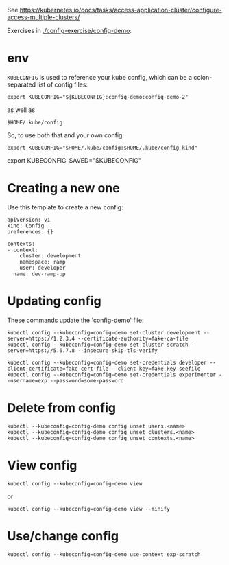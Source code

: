 
See https://kubernetes.io/docs/tasks/access-application-cluster/configure-access-multiple-clusters/

Exercises in [./config-exercise/config-demo](./config-exercise/config-demo):


# env
`KUBECONFIG` is used to reference your kube config, which can be a colon-separated list of config files:

```
export KUBECONFIG="${KUBECONFIG}:config-demo:config-demo-2"
```

as well as
```
$HOME/.kube/config
```

So, to use both that and your own config:
```
export KUBECONFIG="$HOME/.kube/config:$HOME/.kube/config-kind"
```

export KUBECONFIG_SAVED="$KUBECONFIG"

# Creating a new one

Use this template to create a new config:

```
apiVersion: v1
kind: Config
preferences: {}

contexts:
- context:
    cluster: development
    namespace: ramp
    user: developer
  name: dev-ramp-up
```


# Updating config
These commands update the 'config-demo' file:

```
kubectl config --kubeconfig=config-demo set-cluster development --server=https://1.2.3.4 --certificate-authority=fake-ca-file
kubectl config --kubeconfig=config-demo set-cluster scratch --server=https://5.6.7.8 --insecure-skip-tls-verify
```

```
kubectl config --kubeconfig=config-demo set-credentials developer --client-certificate=fake-cert-file --client-key=fake-key-seefile
kubectl config --kubeconfig=config-demo set-credentials experimenter --username=exp --password=some-password
```
# Delete from config

```
kubectl --kubeconfig=config-demo config unset users.<name>
kubectl --kubeconfig=config-demo config unset clusters.<name>
kubectl --kubeconfig=config-demo config unset contexts.<name>
```


# View config
```
kubectl config --kubeconfig=config-demo view
```
or

```
kubectl config --kubeconfig=config-demo view --minify
```

# Use/change config

```
kubectl config --kubeconfig=config-demo use-context exp-scratch
```

